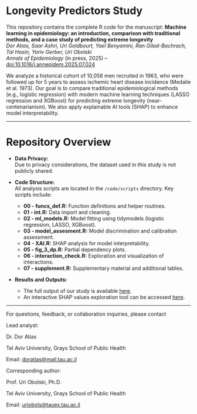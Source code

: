 # Longevity Predictors Study

This repository contains the complete R code for the manuscript: **Machine learning in epidemiology: an introduction, comparison with traditional methods, and a case study of predicting extreme longevity**\
*Dor Atias, Saar Ashri, Uri Goldbourt, Yael Benyamini, Ran Gilad-Bachrach, Tal Hasin, Yariv Gerber, Uri Obolski*\
*Annals of Epidemiology* (in press, 2025) – [doi:10.1016/j.annepidem.2025.07.024](https://doi.org/10.1016/j.annepidem.2025.07.024)

We analyze a historical cohort of 10,058 men recruited in 1963, who were followed up for 5 years to assess ischemic heart disease incidence (Medalie et al. 1973). Our goal is to compare traditional epidemiological methods (e.g., logistic regression) with modern machine learning techniques (LASSO regression and XGBoost) for predicting extreme longevity (near-centenarianism). We also apply explainable AI tools (SHAP) to enhance model interpretability.

------------------------------------------------------------------------

# Repository Overview

-   **Data Privacy:**\
    Due to privacy considerations, the dataset used in this study is not publicly shared.

-   **Code Structure:**\
    All analysis scripts are located in the `/code/scripts` directory. Key scripts include:

    -   **00 - funcs_def.R:** Function definitions and helper routines.
    -   **01 - int.R:** Data import and cleaning.
    -   **02 - ml_models.R:** Model fitting using tidymodels (logistic regression, LASSO, XGBoost).
    -   **03 - model_assesment.R:** Model discrimination and calibration assessment.
    -   **04 - XAI.R:** SHAP analysis for model interpretability.
    -   **05 - fig_3_dp.R:** Partial dependency plots.
    -   **06 - interaction_check.R:** Exploration and visualization of interactions.
    -   **07 - supplement.R:** Supplementary material and additional tables.

-   **Results and Outputs:**

    -   The full output of our study is available [here](https://doratiass.github.io/longevity/).
    -   An interactive SHAP values exploration tool can be accessed [here](https://dorati-longevity-shap.hf.space).

------------------------------------------------------------------------

For questions, feedback, or collaboration inquiries, please contact

Lead analyst:

Dr. Dor Atias

Tel Aviv University, Grays School of Public Health

Email: [doratias\@mail.tau.ac.il](mailto:doratias@mail.tau.ac.il)

Corresponding author:

Prof. Uri Obolski, Ph.D.

Tel Aviv University, Grays School of Public Health

Email: [uriobols\@tauex.tau.ac.il](mailto:uriobols@tauex.tau.ac.il)
